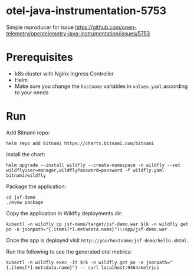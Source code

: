 # otel-java-instrumentation-5753
Simple reproducer for issue https://github.com/open-telemetry/opentelemetry-java-instrumentation/issues/5753

# Prerequisites
* k8s cluster with Nginx Ingress Controller
* Helm
* Make sure you change the `hostname` variables in `values.yaml` according to your needs

# Run
Add Bitnami repo:
```
helm repo add bitnami https://charts.bitnami.com/bitnami
```

Install the chart:
```
helm upgrade --install wildfly --create-namespace -n wildfly --set wildflyUser=manager,wildflyPassword=password -f wildfly.yaml bitnami/wildfly
```

Package the application:
```
cd jsf-demo
./mvnw package
``` 
Copy the application in Wildfly deployments dir:
```
kubectl -n wildfly cp jsf-demo/target/jsf-demo.war $(k -n wildfly get po -o jsonpath="{.items[*].metadata.name}"):/app/jsf-demo.war
```

Once the app is deployed visit `http://yourhostname/jsf-demo/hello.xhtml`.

Run the following to see the generated otel metrics:
```
kubectl -n wildfly exec -it $(k -n wildfly get po -o jsonpath="{.items[*].metadata.name}") -- curl localhost:9464/metrics
```
